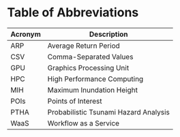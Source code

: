 # **Table of Abbreviations**

| Acronym        |      Description      |
|----------------|-----------------------|
| ARP     | Average Return Period |
| CSV     | Comma-Separated Values |
| GPU     | Graphics Processing Unit |
| HPC     | High Performance Computing |
| MIH     | Maximum Inundation Height |
| POIs    | Points of Interest |
| PTHA    | Probabilistic Tsunami Hazard Analysis |
| WaaS    | Workflow as a Service |